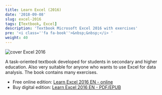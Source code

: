 ```yaml
---
title: Learn Excel (2016)
date: '2018-09-08'
slug: excel-2016
tags: [Textbook, Excel]
description: 'Textbook Microsoft Excel 2016 with exercises'
pre: '<i class=''fa fa-book''>&nbsp;&nbsp;</i> '
weight: 40
---
```


![cover Excel 2016](/images/cover_excel_en_h120.png)

A task-oriented textbook developed for students in secondary and higher education. Also very suitable for anyone who wants to use Excel for data analysis. The book contains many exercises.

-  Free online edition: [Learn Excel 2016 EN - online](https://learnexcel.netlify.com)
-  Buy digital edition: [Learn Excel 2016 EN -  PDF/EPUB](https://gum.co/Ovtymt)
